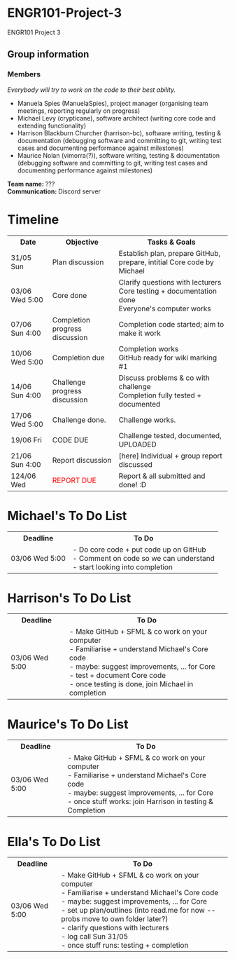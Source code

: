 # ENGR101-Project-3
ENGR101 Project 3 

## Group information
### Members
<em>Everybody will try to work on the code to their best ability.</em>
* Manuela Spies (ManuelaSpies), project manager (organising team meetings, reporting regularly on progress)
* Michael Levy (crypticane), software architect (writing core code and extending functionality)
* Harrison Blackburn Churcher (harrison-bc), software writing, testing & documentation (debugging software and committing to git, writing test cases and documenting performance against milestones)
* Maurice Nolan (vimorra(?)), software writing, testing & documentation (debugging software and committing to git, writing test cases and documenting performance against milestones)

<strong>Team name: </strong> ???
<br><strong>Communication: </strong> Discord server


# Timeline
<table>
  <tr>
    <th>Date</th>
    <th>Objective</th>
    <th>Tasks & Goals</th>
  </tr>
  <tr>
    <td>31/05 Sun</td>
    <td>Plan discussion</td>
    <td>Establish plan, prepare GitHub, prepare, intitial Core code by Michael</td>
  </tr>
  <tr>
    <td>03/06 Wed 5:00</td>
    <td>Core done</td>
    <td>Clarify questions with lecturers
    <br>Core testing + documentation done
    <br>Everyone's computer works</td>
  </tr>
  <tr>
    <td>07/06 Sun 4:00</td>
    <td>Completion progress discussion</td>
    <td>Completion code started; aim to make it work
    </td>
  </tr>
  <tr>
    <td>10/06 Wed 5:00</td>
    <td>Completion due</td>
    <td>Completion works
    <br>GitHub ready for wiki marking #1
    <br></td>
  </tr>
  <tr>
    <td>14/06 Sun 4:00</td>
    <td>Challenge progress discussion</td>
    <td>Discuss problems & co with challenge
    <br>Completion fully tested + documented</td>
  </tr>
  <tr>
    <td>17/06 Wed 5:00</td>
    <td>Challenge done.</td>
    <td>Challenge works.</td>
  </tr>
  <tr>
    <td>19/06 Fri</td>
    <td><span style="font-color: red">CODE DUE</span></td>
    <td>Challenge tested, documented, UPLOADED</td>
  </tr>
  <tr>
    <td>21/06 Sun 4:00</td>
    <td>Report discussion</td>
    <td>[here] Individual + group report discussed</td>
  </tr>
  
  <tr>
    <td>124/06 Wed</td>
  <td><span style="color: red">REPORT DUE</span></td>
    <td>Report & all submitted and done! :D</td>
  </tr>
</table>

# Michael's To Do List
<table>
  <tr>
    <th>Deadline</th>
    <th>To Do</th>
  </tr>
  <tr>
    <td>03/06 Wed 5:00</td>
    <td>- Do core code + put code up on GitHub
    <br>- Comment on code so we can understand
    <br>- start looking into completion</td>
  </tr>
 </table>
 
 # Harrison's To Do List
 
<table>
  <tr>
    <th>Deadline</th>
    <th>To Do</th>
  </tr>
  <tr>
    <td>03/06 Wed 5:00</td>
    <td>- Make GitHub + SFML & co work on your computer
    <br>- Familiarise + understand Michael's Core code
    <br>- maybe: suggest improvements, ... for Core
    <br>- test + document Core code
    <br>- once testing is done, join Michael in completion</td>
  </tr>
 </table>
 
 # Maurice's To Do List
 
<table>
  <tr>
    <th>Deadline</th>
    <th>To Do</th>
  </tr>
  <tr>
    <td>03/06 Wed 5:00</td>
    <td>- Make GitHub + SFML & co work on your computer
    <br>- Familiarise + understand Michael's Core code
    <br>- maybe: suggest improvements, ... for Core
    <br>- once stuff works: join Harrison in testing & Completion</td>
  </tr>
 </table>
 
 # Ella's To Do List
 
<table>
  <tr>
    <th>Deadline</th>
    <th>To Do</th>
  </tr>
  <tr>
    <td>03/06 Wed 5:00</td>
    <td>- Make GitHub + SFML & co work on your computer
    <br>- Familiarise + understand Michael's Core code
    <br>- maybe: suggest improvements, ... for Core
    <br>- set up plan/outlines (into read.me for now -- probs move to own folder later?)
    <br>- clarify questions with lecturers
    <br>- log call Sun 31/05
    <br>- once stuff runs: testing + completion</td>
  </tr>
 </table>

